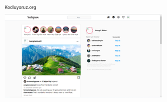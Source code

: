 
Kodluyoruz.org

<img src="https://github.com/Hasyigit/-nstagram-clone/blob/main/instagram-clone.png?raw=true" alt="Paris" class="center">
